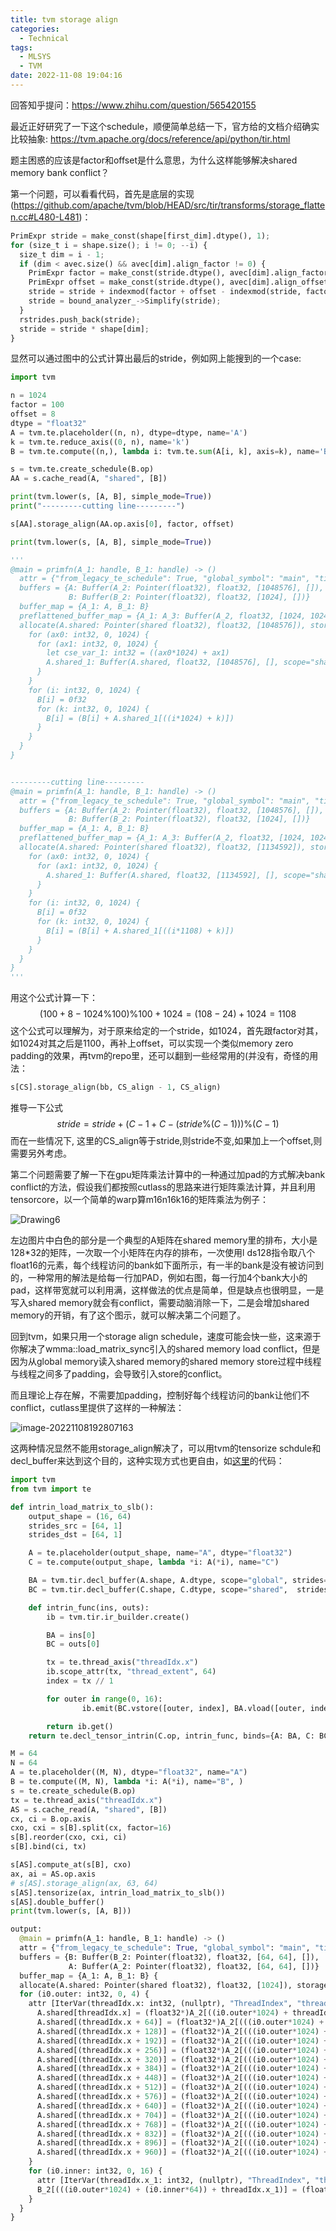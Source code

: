 ```yaml
---
title: tvm storage align
categories:
  - Technical
tags:
  - MLSYS
  - TVM
date: 2022-11-08 19:04:16
---
```


回答知乎提问：https://www.zhihu.com/question/565420155

最近正好研究了一下这个schedule，顺便简单总结一下，官方给的文档介绍确实比较抽象: https://tvm.apache.org/docs/reference/api/python/tir.html

题主困惑的应该是factor和offset是什么意思，为什么这样能够解决shared memory bank conflict？

第一个问题，可以看看代码，首先是底层的实现(https://github.com/apache/tvm/blob/HEAD/src/tir/transforms/storage_flatten.cc#L480-L481)：

```python
PrimExpr stride = make_const(shape[first_dim].dtype(), 1);
for (size_t i = shape.size(); i != 0; --i) {
  size_t dim = i - 1;
  if (dim < avec.size() && avec[dim].align_factor != 0) {
    PrimExpr factor = make_const(stride.dtype(), avec[dim].align_factor);
    PrimExpr offset = make_const(stride.dtype(), avec[dim].align_offset);
    stride = stride + indexmod(factor + offset - indexmod(stride, factor), factor);
    stride = bound_analyzer_->Simplify(stride);
  }
  rstrides.push_back(stride);
  stride = stride * shape[dim];
}
```

显然可以通过图中的公式计算出最后的stride，例如网上能搜到的一个case:

```python
import tvm

n = 1024
factor = 100
offset = 8
dtype = "float32"
A = tvm.te.placeholder((n, n), dtype=dtype, name='A')
k = tvm.te.reduce_axis((0, n), name='k')
B = tvm.te.compute((n,), lambda i: tvm.te.sum(A[i, k], axis=k), name='B')

s = tvm.te.create_schedule(B.op)
AA = s.cache_read(A, "shared", [B])

print(tvm.lower(s, [A, B], simple_mode=True))
print("---------cutting line---------")

s[AA].storage_align(AA.op.axis[0], factor, offset)

print(tvm.lower(s, [A, B], simple_mode=True))

'''
@main = primfn(A_1: handle, B_1: handle) -> ()
  attr = {"from_legacy_te_schedule": True, "global_symbol": "main", "tir.noalias": True}
  buffers = {A: Buffer(A_2: Pointer(float32), float32, [1048576], []),
             B: Buffer(B_2: Pointer(float32), float32, [1024], [])}
  buffer_map = {A_1: A, B_1: B}
  preflattened_buffer_map = {A_1: A_3: Buffer(A_2, float32, [1024, 1024], []), B_1: B_3: Buffer(B_2, float32, [1024], [])} {
  allocate(A.shared: Pointer(shared float32), float32, [1048576]), storage_scope = shared {
    for (ax0: int32, 0, 1024) {
      for (ax1: int32, 0, 1024) {
        let cse_var_1: int32 = ((ax0*1024) + ax1)
        A.shared_1: Buffer(A.shared, float32, [1048576], [], scope="shared")[cse_var_1] = A[cse_var_1]
      }
    }
    for (i: int32, 0, 1024) {
      B[i] = 0f32
      for (k: int32, 0, 1024) {
        B[i] = (B[i] + A.shared_1[((i*1024) + k)])
      }
    }
  }
}


---------cutting line---------
@main = primfn(A_1: handle, B_1: handle) -> ()
  attr = {"from_legacy_te_schedule": True, "global_symbol": "main", "tir.noalias": True}
  buffers = {A: Buffer(A_2: Pointer(float32), float32, [1048576], []),
             B: Buffer(B_2: Pointer(float32), float32, [1024], [])}
  buffer_map = {A_1: A, B_1: B}
  preflattened_buffer_map = {A_1: A_3: Buffer(A_2, float32, [1024, 1024], []), B_1: B_3: Buffer(B_2, float32, [1024], [])} {
  allocate(A.shared: Pointer(shared float32), float32, [1134592]), storage_scope = shared {
    for (ax0: int32, 0, 1024) {
      for (ax1: int32, 0, 1024) {
        A.shared_1: Buffer(A.shared, float32, [1134592], [], scope="shared")[((ax0*1108) + ax1)] = A[((ax0*1024) + ax1)]
      }
    }
    for (i: int32, 0, 1024) {
      B[i] = 0f32
      for (k: int32, 0, 1024) {
        B[i] = (B[i] + A.shared_1[((i*1108) + k)])
      }
    }
  }
}
'''
```

用这个公式计算一下：
$$
(100+8-1024\%100)\% 100 + 1024 = (108-24) + 1024 = 1108
$$
这个公式可以理解为，对于原来给定的一个stride，如1024，首先跟factor对其，如1024对其之后是1100，再补上offset，可以实现一个类似memory zero padding的效果，再tvm的repo里，还可以翻到一些经常用的(并没有，奇怪的用法：

```python
s[CS].storage_align(bb, CS_align - 1, CS_align)
```

推导一下公式
$$
stride = stride + (C-1+C-(stride\%(C-1)))\% (C-1)
$$
而在一些情况下, 这里的CS_align等于stride,则stride不变,如果加上一个offset,则需要另外考虑。

第二个问题需要了解一下在gpu矩阵乘法计算中的一种通过加pad的方式解决bank conflict的方法，假设我们都按照cutlass的思路来进行矩阵乘法计算，并且利用tensorcore，以一个简单的warp算m16n16k16的矩阵乘法为例子：

![Drawing6](https://leiblog-imgbed.oss-cn-beijing.aliyuncs.com/img/Drawing6.png)

左边图片中白色的部分是一个典型的A矩阵在shared memory里的排布，大小是128\*32的矩阵，一次取一个小矩阵在内存的排布，一次使用l ds128指令取八个float16的元素，每个线程访问的bank如下面所示，有一半的bank是没有被访问到的，一种常用的解法是给每一行加PAD，例如右图，每一行加4个bank大小的pad，这样带宽就可以利用满，这样做法的优点是简单，但是缺点也很明显，一是写入shared memory就会有conflict，需要动脑消除一下，二是会增加shared memory的开销，有了这个图示，就可以解决第二个问题了。

回到tvm，如果只用一个storage align schedule，速度可能会快一些，这来源于你解决了wmma::load_matrix_sync引入的shared memory load conflict，但是因为从global memory读入shared memory的shared memory store过程中线程与线程之间多了padding，会导致引入store的conflict。

而且理论上存在解，不需要加padding，控制好每个线程访问的bank让他们不conflict，cutlass里提供了这样的一种解法：

![image-20221108192807163](https://leiblog-imgbed.oss-cn-beijing.aliyuncs.com/img/image-20221108192807163.png)

这两种情况显然不能用storage_align解决了，可以用tvm的tensorize schdule和decl_buffer来达到这个目的，这种实现方式也更自由，如[这里](https://discuss.tvm.apache.org/t/problem-with-storage-align-and-double-buffer/12601/2)的代码：

```python
import tvm
from tvm import te

def intrin_load_matrix_to_slb():
    output_shape = (16, 64)
    strides_src = [64, 1]
    strides_dst = [64, 1]

    A = te.placeholder(output_shape, name="A", dtype="float32")
    C = te.compute(output_shape, lambda *i: A(*i), name="C")

    BA = tvm.tir.decl_buffer(A.shape, A.dtype, scope="global", strides=strides_src, data_alignment=64, offset_factor=1)
    BC = tvm.tir.decl_buffer(C.shape, C.dtype, scope="shared",  strides=strides_dst, data_alignment=64, offset_factor=1)

    def intrin_func(ins, outs):
        ib = tvm.tir.ir_builder.create()

        BA = ins[0]
        BC = outs[0]

        tx = te.thread_axis("threadIdx.x")
        ib.scope_attr(tx, "thread_extent", 64)
        index = tx // 1

        for outer in range(0, 16):
                ib.emit(BC.vstore([outer, index], BA.vload([outer, index], "float32")))

        return ib.get()
    return te.decl_tensor_intrin(C.op, intrin_func, binds={A: BA, C: BC})

M = 64
N = 64
A = te.placeholder((M, N), dtype="float32", name="A")
B = te.compute((M, N), lambda *i: A(*i), name="B", )
s = te.create_schedule(B.op)
tx = te.thread_axis("threadIdx.x")
AS = s.cache_read(A, "shared", [B])
cx, ci = B.op.axis
cxo, cxi = s[B].split(cx, factor=16)
s[B].reorder(cxo, cxi, ci)
s[B].bind(ci, tx)

s[AS].compute_at(s[B], cxo)
ax, ai = AS.op.axis
# s[AS].storage_align(ax, 63, 64)
s[AS].tensorize(ax, intrin_load_matrix_to_slb())
s[AS].double_buffer()
print(tvm.lower(s, [A, B]))
```

```python
output:
  @main = primfn(A_1: handle, B_1: handle) -> ()
  attr = {"from_legacy_te_schedule": True, "global_symbol": "main", "tir.noalias": True}
  buffers = {B: Buffer(B_2: Pointer(float32), float32, [64, 64], []),
             A: Buffer(A_2: Pointer(float32), float32, [64, 64], [])}
  buffer_map = {A_1: A, B_1: B} {
  allocate(A.shared: Pointer(shared float32), float32, [1024]), storage_scope = shared;
  for (i0.outer: int32, 0, 4) {
    attr [IterVar(threadIdx.x: int32, (nullptr), "ThreadIndex", "threadIdx.x")] "thread_extent" = 64 {
      A.shared[threadIdx.x] = (float32*)A_2[((i0.outer*1024) + threadIdx.x)]
      A.shared[(threadIdx.x + 64)] = (float32*)A_2[(((i0.outer*1024) + threadIdx.x) + 64)]
      A.shared[(threadIdx.x + 128)] = (float32*)A_2[(((i0.outer*1024) + threadIdx.x) + 128)]
      A.shared[(threadIdx.x + 192)] = (float32*)A_2[(((i0.outer*1024) + threadIdx.x) + 192)]
      A.shared[(threadIdx.x + 256)] = (float32*)A_2[(((i0.outer*1024) + threadIdx.x) + 256)]
      A.shared[(threadIdx.x + 320)] = (float32*)A_2[(((i0.outer*1024) + threadIdx.x) + 320)]
      A.shared[(threadIdx.x + 384)] = (float32*)A_2[(((i0.outer*1024) + threadIdx.x) + 384)]
      A.shared[(threadIdx.x + 448)] = (float32*)A_2[(((i0.outer*1024) + threadIdx.x) + 448)]
      A.shared[(threadIdx.x + 512)] = (float32*)A_2[(((i0.outer*1024) + threadIdx.x) + 512)]
      A.shared[(threadIdx.x + 576)] = (float32*)A_2[(((i0.outer*1024) + threadIdx.x) + 576)]
      A.shared[(threadIdx.x + 640)] = (float32*)A_2[(((i0.outer*1024) + threadIdx.x) + 640)]
      A.shared[(threadIdx.x + 704)] = (float32*)A_2[(((i0.outer*1024) + threadIdx.x) + 704)]
      A.shared[(threadIdx.x + 768)] = (float32*)A_2[(((i0.outer*1024) + threadIdx.x) + 768)]
      A.shared[(threadIdx.x + 832)] = (float32*)A_2[(((i0.outer*1024) + threadIdx.x) + 832)]
      A.shared[(threadIdx.x + 896)] = (float32*)A_2[(((i0.outer*1024) + threadIdx.x) + 896)]
      A.shared[(threadIdx.x + 960)] = (float32*)A_2[(((i0.outer*1024) + threadIdx.x) + 960)]
    }
    for (i0.inner: int32, 0, 16) {
      attr [IterVar(threadIdx.x_1: int32, (nullptr), "ThreadIndex", "threadIdx.x")] "thread_extent" = 64;
      B_2[(((i0.outer*1024) + (i0.inner*64)) + threadIdx.x_1)] = (float32*)A.shared[((i0.inner*64) + threadIdx.x_1)]
    }
  }
}
```



<!-- more -->
